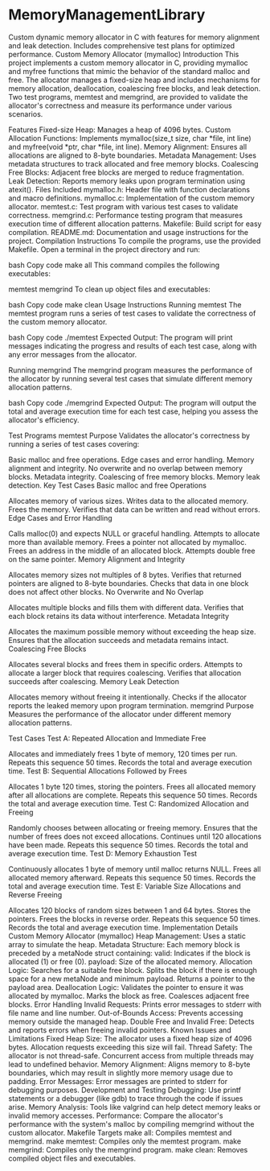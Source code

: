 # MemoryManagementLibrary
Custom dynamic memory allocator in C with features for memory alignment and leak detection. Includes comprehensive test plans for optimized performance.
Custom Memory Allocator (mymalloc)
Introduction
This project implements a custom memory allocator in C, providing mymalloc and myfree functions that mimic the behavior of the standard malloc and free. The allocator manages a fixed-size heap and includes mechanisms for memory allocation, deallocation, coalescing free blocks, and leak detection. Two test programs, memtest and memgrind, are provided to validate the allocator's correctness and measure its performance under various scenarios.

Features
Fixed-size Heap: Manages a heap of 4096 bytes.
Custom Allocation Functions: Implements mymalloc(size_t size, char *file, int line) and myfree(void *ptr, char *file, int line).
Memory Alignment: Ensures all allocations are aligned to 8-byte boundaries.
Metadata Management: Uses metadata structures to track allocated and free memory blocks.
Coalescing Free Blocks: Adjacent free blocks are merged to reduce fragmentation.
Leak Detection: Reports memory leaks upon program termination using atexit().
Files Included
mymalloc.h: Header file with function declarations and macro definitions.
mymalloc.c: Implementation of the custom memory allocator.
memtest.c: Test program with various test cases to validate correctness.
memgrind.c: Performance testing program that measures execution time of different allocation patterns.
Makefile: Build script for easy compilation.
README.md: Documentation and usage instructions for the project.
Compilation Instructions
To compile the programs, use the provided Makefile. Open a terminal in the project directory and run:

bash
Copy code
make all
This command compiles the following executables:

memtest
memgrind
To clean up object files and executables:

bash
Copy code
make clean
Usage Instructions
Running memtest
The memtest program runs a series of test cases to validate the correctness of the custom memory allocator.

bash
Copy code
./memtest
Expected Output: The program will print messages indicating the progress and results of each test case, along with any error messages from the allocator.

Running memgrind
The memgrind program measures the performance of the allocator by running several test cases that simulate different memory allocation patterns.

bash
Copy code
./memgrind
Expected Output: The program will output the total and average execution time for each test case, helping you assess the allocator's efficiency.

Test Programs
memtest
Purpose
Validates the allocator's correctness by running a series of test cases covering:

Basic malloc and free operations.
Edge cases and error handling.
Memory alignment and integrity.
No overwrite and no overlap between memory blocks.
Metadata integrity.
Coalescing of free memory blocks.
Memory leak detection.
Key Test Cases
Basic malloc and free Operations

Allocates memory of various sizes.
Writes data to the allocated memory.
Frees the memory.
Verifies that data can be written and read without errors.
Edge Cases and Error Handling

Calls malloc(0) and expects NULL or graceful handling.
Attempts to allocate more than available memory.
Frees a pointer not allocated by mymalloc.
Frees an address in the middle of an allocated block.
Attempts double free on the same pointer.
Memory Alignment and Integrity

Allocates memory sizes not multiples of 8 bytes.
Verifies that returned pointers are aligned to 8-byte boundaries.
Checks that data in one block does not affect other blocks.
No Overwrite and No Overlap

Allocates multiple blocks and fills them with different data.
Verifies that each block retains its data without interference.
Metadata Integrity

Allocates the maximum possible memory without exceeding the heap size.
Ensures that the allocation succeeds and metadata remains intact.
Coalescing Free Blocks

Allocates several blocks and frees them in specific orders.
Attempts to allocate a larger block that requires coalescing.
Verifies that allocation succeeds after coalescing.
Memory Leak Detection

Allocates memory without freeing it intentionally.
Checks if the allocator reports the leaked memory upon program termination.
memgrind
Purpose
Measures the performance of the allocator under different memory allocation patterns.

Test Cases
Test A: Repeated Allocation and Immediate Free

Allocates and immediately frees 1 byte of memory, 120 times per run.
Repeats this sequence 50 times.
Records the total and average execution time.
Test B: Sequential Allocations Followed by Frees

Allocates 1 byte 120 times, storing the pointers.
Frees all allocated memory after all allocations are complete.
Repeats this sequence 50 times.
Records the total and average execution time.
Test C: Randomized Allocation and Freeing

Randomly chooses between allocating or freeing memory.
Ensures that the number of frees does not exceed allocations.
Continues until 120 allocations have been made.
Repeats this sequence 50 times.
Records the total and average execution time.
Test D: Memory Exhaustion Test

Continuously allocates 1 byte of memory until malloc returns NULL.
Frees all allocated memory afterward.
Repeats this sequence 50 times.
Records the total and average execution time.
Test E: Variable Size Allocations and Reverse Freeing

Allocates 120 blocks of random sizes between 1 and 64 bytes.
Stores the pointers.
Frees the blocks in reverse order.
Repeats this sequence 50 times.
Records the total and average execution time.
Implementation Details
Custom Memory Allocator (mymalloc)
Heap Management: Uses a static array to simulate the heap.
Metadata Structure: Each memory block is preceded by a metaNode struct containing:
valid: Indicates if the block is allocated (1) or free (0).
payload: Size of the allocated memory.
Allocation Logic:
Searches for a suitable free block.
Splits the block if there is enough space for a new metaNode and minimum payload.
Returns a pointer to the payload area.
Deallocation Logic:
Validates the pointer to ensure it was allocated by mymalloc.
Marks the block as free.
Coalesces adjacent free blocks.
Error Handling
Invalid Requests: Prints error messages to stderr with file name and line number.
Out-of-Bounds Access: Prevents accessing memory outside the managed heap.
Double Free and Invalid Free: Detects and reports errors when freeing invalid pointers.
Known Issues and Limitations
Fixed Heap Size: The allocator uses a fixed heap size of 4096 bytes. Allocation requests exceeding this size will fail.
Thread Safety: The allocator is not thread-safe. Concurrent access from multiple threads may lead to undefined behavior.
Memory Alignment: Aligns memory to 8-byte boundaries, which may result in slightly more memory usage due to padding.
Error Messages: Error messages are printed to stderr for debugging purposes.
Development and Testing
Debugging: Use printf statements or a debugger (like gdb) to trace through the code if issues arise.
Memory Analysis: Tools like valgrind can help detect memory leaks or invalid memory accesses.
Performance: Compare the allocator's performance with the system's malloc by compiling memgrind without the custom allocator.
Makefile Targets
make all: Compiles memtest and memgrind.
make memtest: Compiles only the memtest program.
make memgrind: Compiles only the memgrind program.
make clean: Removes compiled object files and executables.
